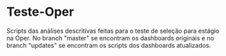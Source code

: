# Teste-Oper
Scripts das análises descritivas feitas para o teste de seleção para estágio na Oper.
No branch "master" se encontram os dashboards originais e no branch "updates" se encontram os scripts dos dashboards atualizados.
